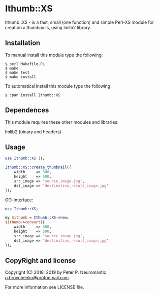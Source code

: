 # Ithumb::XS

Ithumb::XS - is a fast, small (one function) and simple Perl-XS module
for creation a thumbnails, using Imlib2 library.

## Installation

To manual install this module type the following:

```
$ perl Makefile.PL
$ make
$ make test
$ make install
```

To automatical install this module type the following:

```
$ cpan install Ithumb::XS
```

## Dependences

This module requires these other modules and libraries:

  Imlib2 (binary and headers)
  
## Usage

```perl
use Ithumb::XS ();

Ithumb::XS::create_thumbnail({
    width     => 800,
    height    => 600,
    src_image => 'source_image.jpg',
    dst_image => 'destination_result_image.jpg'
});
```

OO-interface:

```perl
use Ithumb::XS;

my $ithumb = Ithumb::XS->new;
$ithumb->convert({
    width     => 800,
    height    => 600,
    src_image => 'source_image.jpg',
    dst_image => 'destination_result_image.jpg'
});
```

## CopyRight and license

Copyright (C) 2018, 2019 by Peter P. Neuromantic <p.brovchenko@protonmail.com>.

For more information see LICENSE file.
